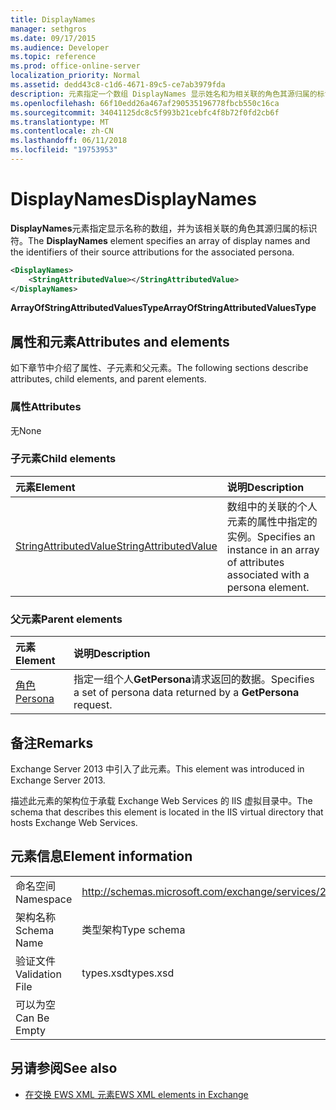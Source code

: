 ```yaml
---
title: DisplayNames
manager: sethgros
ms.date: 09/17/2015
ms.audience: Developer
ms.topic: reference
ms.prod: office-online-server
localization_priority: Normal
ms.assetid: dedd43c8-c1d6-4671-89c5-ce7ab3979fda
description: 元素指定一个数组 DisplayNames 显示姓名和为相关联的角色其源归属的标识符。
ms.openlocfilehash: 66f10edd26a467af290535196778fbcb550c16ca
ms.sourcegitcommit: 34041125dc8c5f993b21cebfc4f8b72f0fd2cb6f
ms.translationtype: MT
ms.contentlocale: zh-CN
ms.lasthandoff: 06/11/2018
ms.locfileid: "19753953"
---
```

# <a name="displaynames"></a><span data-ttu-id="3bd0f-103">DisplayNames</span><span class="sxs-lookup"><span data-stu-id="3bd0f-103">DisplayNames</span></span>

<span data-ttu-id="3bd0f-104">**DisplayNames**元素指定显示名称的数组，并为该相关联的角色其源归属的标识符。</span><span class="sxs-lookup"><span data-stu-id="3bd0f-104">The **DisplayNames** element specifies an array of display names and the identifiers of their source attributions for the associated persona.</span></span> 
  
```xml
<DisplayNames>
    <StringAttributedValue></StringAttributedValue>
</DisplayNames>
```

 <span data-ttu-id="3bd0f-105">**ArrayOfStringAttributedValuesType**</span><span class="sxs-lookup"><span data-stu-id="3bd0f-105">**ArrayOfStringAttributedValuesType**</span></span>
## <a name="attributes-and-elements"></a><span data-ttu-id="3bd0f-106">属性和元素</span><span class="sxs-lookup"><span data-stu-id="3bd0f-106">Attributes and elements</span></span>

<span data-ttu-id="3bd0f-107">如下章节中介绍了属性、子元素和父元素。</span><span class="sxs-lookup"><span data-stu-id="3bd0f-107">The following sections describe attributes, child elements, and parent elements.</span></span>
  
### <a name="attributes"></a><span data-ttu-id="3bd0f-108">属性</span><span class="sxs-lookup"><span data-stu-id="3bd0f-108">Attributes</span></span>

<span data-ttu-id="3bd0f-109">无</span><span class="sxs-lookup"><span data-stu-id="3bd0f-109">None</span></span>
  
### <a name="child-elements"></a><span data-ttu-id="3bd0f-110">子元素</span><span class="sxs-lookup"><span data-stu-id="3bd0f-110">Child elements</span></span>

|<span data-ttu-id="3bd0f-111">**元素**</span><span class="sxs-lookup"><span data-stu-id="3bd0f-111">**Element**</span></span>|<span data-ttu-id="3bd0f-112">**说明**</span><span class="sxs-lookup"><span data-stu-id="3bd0f-112">**Description**</span></span>|
|:-----|:-----|
|[<span data-ttu-id="3bd0f-113">StringAttributedValue</span><span class="sxs-lookup"><span data-stu-id="3bd0f-113">StringAttributedValue</span></span>](stringattributedvalue.md) <br/> |<span data-ttu-id="3bd0f-114">数组中的关联的个人元素的属性中指定的实例。</span><span class="sxs-lookup"><span data-stu-id="3bd0f-114">Specifies an instance in an array of attributes associated with a persona element.</span></span>  <br/> |
   
### <a name="parent-elements"></a><span data-ttu-id="3bd0f-115">父元素</span><span class="sxs-lookup"><span data-stu-id="3bd0f-115">Parent elements</span></span>

|<span data-ttu-id="3bd0f-116">**元素**</span><span class="sxs-lookup"><span data-stu-id="3bd0f-116">**Element**</span></span>|<span data-ttu-id="3bd0f-117">**说明**</span><span class="sxs-lookup"><span data-stu-id="3bd0f-117">**Description**</span></span>|
|:-----|:-----|
|[<span data-ttu-id="3bd0f-118">角色</span><span class="sxs-lookup"><span data-stu-id="3bd0f-118">Persona</span></span>](persona.md) <br/> |<span data-ttu-id="3bd0f-119">指定一组个人**GetPersona**请求返回的数据。</span><span class="sxs-lookup"><span data-stu-id="3bd0f-119">Specifies a set of persona data returned by a **GetPersona** request.</span></span>  <br/> |
   
## <a name="remarks"></a><span data-ttu-id="3bd0f-120">备注</span><span class="sxs-lookup"><span data-stu-id="3bd0f-120">Remarks</span></span>

<span data-ttu-id="3bd0f-121">Exchange Server 2013 中引入了此元素。</span><span class="sxs-lookup"><span data-stu-id="3bd0f-121">This element was introduced in Exchange Server 2013.</span></span>
  
<span data-ttu-id="3bd0f-122">描述此元素的架构位于承载 Exchange Web Services 的 IIS 虚拟目录中。</span><span class="sxs-lookup"><span data-stu-id="3bd0f-122">The schema that describes this element is located in the IIS virtual directory that hosts Exchange Web Services.</span></span>
  
## <a name="element-information"></a><span data-ttu-id="3bd0f-123">元素信息</span><span class="sxs-lookup"><span data-stu-id="3bd0f-123">Element information</span></span>

|||
|:-----|:-----|
|<span data-ttu-id="3bd0f-124">命名空间</span><span class="sxs-lookup"><span data-stu-id="3bd0f-124">Namespace</span></span>  <br/> |http://schemas.microsoft.com/exchange/services/2006/types  <br/> |
|<span data-ttu-id="3bd0f-125">架构名称</span><span class="sxs-lookup"><span data-stu-id="3bd0f-125">Schema Name</span></span>  <br/> |<span data-ttu-id="3bd0f-126">类型架构</span><span class="sxs-lookup"><span data-stu-id="3bd0f-126">Type schema</span></span>  <br/> |
|<span data-ttu-id="3bd0f-127">验证文件</span><span class="sxs-lookup"><span data-stu-id="3bd0f-127">Validation File</span></span>  <br/> |<span data-ttu-id="3bd0f-128">types.xsd</span><span class="sxs-lookup"><span data-stu-id="3bd0f-128">types.xsd</span></span>  <br/> |
|<span data-ttu-id="3bd0f-129">可以为空</span><span class="sxs-lookup"><span data-stu-id="3bd0f-129">Can Be Empty</span></span>  <br/> ||
   
## <a name="see-also"></a><span data-ttu-id="3bd0f-130">另请参阅</span><span class="sxs-lookup"><span data-stu-id="3bd0f-130">See also</span></span>

- [<span data-ttu-id="3bd0f-131">在交换 EWS XML 元素</span><span class="sxs-lookup"><span data-stu-id="3bd0f-131">EWS XML elements in Exchange</span></span>](ews-xml-elements-in-exchange.md)

